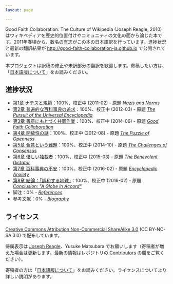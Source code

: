```yaml
---
layout: page

---
```


Good Faith Collaboration: The Culture of Wikipedia (Joseph Reagle, 2010) はウィキペディアを歴史的位置付けやコミュニティの文化の面から論じた本です。2011年春頃から、数名の有志がこの本の日本語訳を行っています。進捗状況と最新の翻訳結果が http://good-faith-collaboration-ja.github.io で公開されています。

本プロジェクトは訳稿の修正や未訳部分の翻訳を歓迎します。寄稿したい方は、「[日本語版について](about-ja.html)」をお読みください。

## 進捗状況
* [第1章 ナチスと規範](ch1/gfc-ja-ch1.html)：100%、校正中 (2011-02) - 原題 *[Nazis and Norms](http://reagle.org/joseph/2010/gfc/chapter-1.html)*
* [第2章 普遍的な百科事典の追求](ch2/gfc-ja-ch2.html)：100%、校正中 (2012-03) - 原題 *[The Pursuit of the Universal Encyclopedia](http://reagle.org/joseph/2010/gfc/chapter-2.html)*
* [第3章 善意にもとづく共同作業](ch3/gfc-ja-ch3.html)：100%、校正中 (2014-06) - 原題 *[Good Faith Collaboration](http://reagle.org/joseph/2010/gfc/chapter-3.html)*
* [第4章 開放性の謎](ch4/gfc-ja-ch4.html)：100%、校正中 (2012-08) - 原題 *[The Puzzle of Openness](http://reagle.org/joseph/2010/gfc/chapter-4.html)*
* [第5章 合意という難題](ch5/gfc-ja-ch5.html)：100%、校正中 (2014-10) - 原題 *[The Challenges of Consensus](http://reagle.org/joseph/2010/gfc/chapter-5.html)*
* [第6章 優しい独裁者](ch6/gfc-ja-ch6.html)：100%、校正中 (2015-03) - 原題 *[The Benevolent Dictator](http://reagle.org/joseph/2010/gfc/chapter-6.html)*
* [第7章 百科事典の不安](ch7/gfc-ja-ch7.html)：100%、校正中 (2016-02) - 原題 *[Encyclopedic Anxiety](http://reagle.org/joseph/2010/gfc/chapter-7.html)*
* [第8章 結論：「調和する地球」](ch8/gfc-ja-ch8.html)：100%、校正中 (2016-02) - 原題 *[Conclusion: "A Globe in Accord"](http://reagle.org/joseph/2010/gfc/chapter-8.html)*
* 脚注：0% - *[References](http://reagle.org/joseph/2010/gfc/references.html)*
* 参考文献：0% - *[Biography](http://reagle.org/joseph/2010/gfc/references.html)*

## ライセンス
[Creative Commons Attribution Non-Commercial ShareAlike 3.0](http://creativecommons.org/licenses/by-nc-sa/3.0/) (CC BY-NC-SA 3.0) で配布しています。

帰属表示は [Joseph Reagle](http://reagle.org)、Yusuke Matsubara でお願いします（寄稿者が増えた場合は更新します。最新の情報はレポジトリの [Contributors](https://github.com/good-faith-collaboration-ja/good-faith-collaboration-ja.github.io/graphs/contributors) の欄をご覧ください）。

寄稿者の方は「[日本語版について](about-ja.html)」をお読みください。ライセンスについてより詳しい説明があります。
